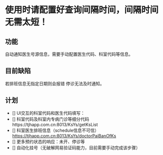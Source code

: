 # 使用时请配置好查询间隔时间，间隔时间无需太短！
## 功能
自动通知医生号源信息，需要手动配置医生代码、科室代码等信息。

## 目前缺陷
若排班信息无指定日期则会报错
停诊无法及时通知。

## 计划
 - [] UI交互的科室代码和医生代码填写：  
 - [] 科室代码及科室内专病门诊等细分代码https://tjhapp.com.cn:8013/KsYs/getKsList  
 - [] 科室医生排班信息（schedule信息不可信）https://tjhapp.com.cn:8013/KsYs/doctorPaiBanOfKs  
 - [] 更多预约状态的响应：未开、停诊等  
 - [] 自动化挂号（无破解网易验证码能力，目前需要手动完成该步骤）
